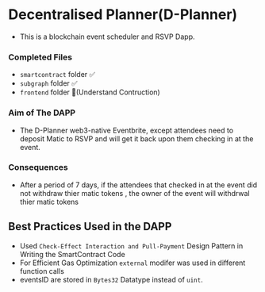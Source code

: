 # Decentralised Planner(D-Planner)

- This is a blockchain event scheduler and RSVP Dapp. 

### Completed Files
- `smartcontract` folder ✅
- `subgraph` folder ✅
- `frontend` folder  🚧(Understand Contruction)

### Aim of The DAPP
 - The D-Planner web3-native Eventbrite, except attendees need to deposit Matic to RSVP and will get it back upon them checking in at the event.
 
### Consequences
 - After a period of 7 days, if the attendees that checked in at the event did not withdraw thier matic tokens , the owner of the event will withdrwal thier matic tokens
 
## Best Practices Used in the DAPP

- Used `Check-Effect Interaction and Pull-Payment` Design Pattern in Writing the SmartContract Code
- For Efficient Gas Optimization `external` modifer was used in different function calls
- eventsID are stored in `Bytes32` Datatype instead of `uint`.
